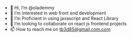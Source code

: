 - 👋 Hi, I’m @olademmy
- 👀 I’m interested in web front end development
- 🌱 I’m Proficient in using javascript and React Library
- 💞️ I’m looking to collaborate on react js frontend projects
- 📫 How to reach me on tb3d85@gmail.com.com

<!---
olademmy/olademmy is a ✨ special ✨ repository because its `README.md` (this file) appears on your GitHub profile.
You can click the Preview link to take a look at your changes.
--->
